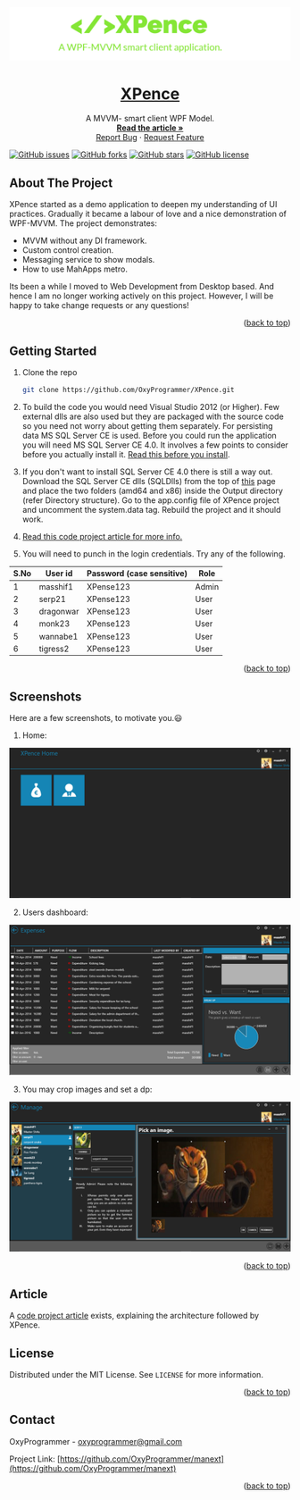 <div id="top"></div>

<div align="center">
  <a href="https://github.com/OxyProgrammer/XPence">
    <img src="banner.png" alt="Logo" width="790">
  </a>
  <br/>
  <h1 align="center"><u>XPence</u></h1>


  <p align="center">
    A MVVM- smart client WPF Model.
    <br />
     <a href="https://www.codeproject.com/Articles/753332/XPence-A-WPF-metro-style-smart-client-expense-trac"><strong>Read the article »</strong></a>
     <br/>
    <a href="https://github.com/OxyProgrammer/XPence/issues">Report Bug</a>
    ·
    <a href="https://github.com/OxyProgrammer/XPence/issues">Request Feature</a>
  </p>
  </div>

[![GitHub issues](https://img.shields.io/github/issues/OxyProgrammer/XPence?style=for-the-badge)](https://github.com/OxyProgrammer/XPence/issues)
[![GitHub forks](https://img.shields.io/github/forks/OxyProgrammer/XPence?style=for-the-badge)](https://github.com/OxyProgrammer/XPence/network)
[![GitHub stars](https://img.shields.io/github/stars/OxyProgrammer/XPence?style=for-the-badge)](https://github.com/OxyProgrammer/XPence/stargazers)
[![GitHub license](https://img.shields.io/github/license/OxyProgrammer/XPence?style=for-the-badge)](https://github.com/OxyProgrammer/XPence)

<!-- ABOUT THE PROJECT -->

## About The Project

XPence started as a demo application to deepen my understanding of UI practices.
Gradually it became a labour of love and a nice demonstration of WPF-MVVM.
The project demonstrates:

- MVVM without any DI framework.
- Custom control creation.
- Messaging service to show modals.
- How to use MahApps metro.

Its been a while I moved to Web Development from Desktop based. And hence I am no longer working actively on this project. However, I will be happy to take change requests or any questions!

<p align="right">(<a href="#top">back to top</a>)</p>

## Getting Started

1. Clone the repo
   ```sh
   git clone https://github.com/OxyProgrammer/XPence.git
   ```
2. To build the code you would need Visual Studio 2012 (or Higher).
Few external dlls are also used but they are packaged with the source code so you need not worry about getting them separately. For persisting data MS SQL Server CE is used. Before you could run the application you will need MS SQL Server CE 4.0. It involves a few points to consider before you actually install it. [Read this before you install](https://support.microsoft.com/en-gb/topic/fix-you-receive-an-error-message-when-you-run-a-sql-server-compact-3-5-based-application-after-you-install-the-32-bit-version-of-sql-server-compact-edition-3-5-service-pack-2-on-an-x64-computer-c402cea6-35c0-52e9-4fc0-172082d1038b).

3. If you don't want to install SQL Server CE 4.0 there is still a way out. Download the SQL Server CE dlls (SQLDlls) from the top of [this](https://www.codeproject.com/Articles/753332/XPence-A-WPF-metro-style-smart-client-expense-trac) page and place the two folders (amd64 and x86) inside the Output directory (refer Directory structure).
Go to the app.config file of XPence project and uncomment the system.data tag.
Rebuild the project and it should work. 

4. [Read this code project article for more info.](https://www.codeproject.com/Articles/753332/XPence-A-WPF-metro-style-smart-client-expense-trac)

5. You will need to punch in the login credentials. Try any of the following.
		
|S.No|User id|Password (case sensitive)|Role|
| ----------- | ----------- |--------|------|
|1| masshif1|XPense123|Admin|
|2|	serp21|XPense123|User|
3|dragonwar|XPense123|User|
4|monk23|XPense123|User|
5|wannabe1|XPense123|User|
6|tigress2|XPense123|User|

<p align="right">(<a href="#top">back to top</a>)</p>

## Screenshots

Here are a few screenshots, to motivate you.😃

1. Home:

![XPence](Images/Home.png)

2.  Users dashboard:

![XPence](Images/CoverPhoto.png)

3. You may crop images and set a dp:

![XPence](Images/ManageScreenshot.png)

<p align="right">(<a href="#top">back to top</a>)</p>

## Article

A [code project article](http://www.codeproject.com/Articles/753332/XPence-A-WPF-metro-style-smart-client-expense-trac) exists, explaining the architecture followed by XPence.

<!-- LICENSE -->
## License

Distributed under the MIT License. See `LICENSE` for more information.

<p align="right">(<a href="#top">back to top</a>)</p>



<!-- CONTACT -->
## Contact

OxyProgrammer  - oxyprogrammer@gmail.com

Project Link: [https://github.com/OxyProgrammer/manext](https://github.com/OxyProgrammer/manext)

<p align="right">(<a href="#top">back to top</a>)</p>
